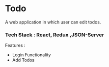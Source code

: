 <h1>Todo</h1>
A web application in which user can edit todos.
<h3>Tech Stack : React, Redux ,JSON-Server

</h3>
Features : 
<ul>
<li>Login Functionality</li>
<li>Add Todos</li>
</ul>
